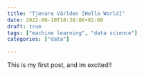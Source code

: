 ```yaml
---
title: "Tjenare Världen [Hello World]"
date: 2022-06-10T18:38:06+02:00
draft: true
tags: ["machine learning", "data science"]
categories: ["data"]

---
```


This is my first post, and im excited!! 